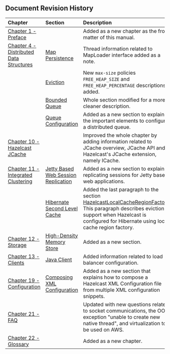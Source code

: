 

## Document Revision History

|Chapter|Section|Description|
|:-------|:-------|:-----------|
|[Chapter 1 - Preface](#preface)||Added as a new chapter as the front matter of this manual.|
|[Chapter 4 - Distributed Data Structures](#distributed-data-structures)|[Map Persistence](#map-persistence)|Thread information related to MapLoader interface added as a note.
||[Eviction](#eviction)|New `max-size` policies `FREE_HEAP_SIZE` and `FREE_HEAP_PERCENTAGE` descriptions added.
||[Bounded Queue](#bounded-queue)|Whole section modified for a more cleaner description.|
||[Queue Configuration](#queue-configuration)|Added as a new section to explain the important elements to configure a distributed queue.|
|[Chapter 10 - Hazelcast JCache](#hazelcast-jcache)||Improved the whole chapter by adding information related to JCache overview, JCache API and Hazelcast's JCache extension, namely ICache.|
|[Chapter 11 - Integrated Clustering](#integrated-clustering)|[Jetty Based Web Session Replication](#jetty-based-web-session-replication)|Added as a new section to explain replicating sessions for Jetty based web applications.|
||[Hibernate Second Level Cache](#hibernate-second-level-cache)|Added the last paragraph to the section [HazelcastLocalCacheRegionFactory](#hazelcastlocalcacheregionfactory). This paragraph describes eviction support when Hazelcast is configured for Hibernate using local cache region factory.|
|[Chapter 12 - Storage](#storage)|[High-Density Memory Store](#high-density-memory-store)|Added as a new section.|
|[Chapter 13 - Clients](#clients)|[Java Client](#java-client)|Added information related to load balancer configuration.|
|[Chapter 19 - Configuration](#configuration)|[Composing XML Configuration](#composing-xml-configuration)|Added as a new section that explains how to compose a Hazelcast XML Configuration file from multiple XML configuration snippets.|
|[Chapter 21 - FAQ](#frequently-asked-questions)||Updated with new questions related to socket communications, the OOM exception "unable to create new native thread", and virtualization to be used on AWS.|
|[Chapter 22 - Glossary](#glossary)||Added as a new chapter.|






<br> </br>


